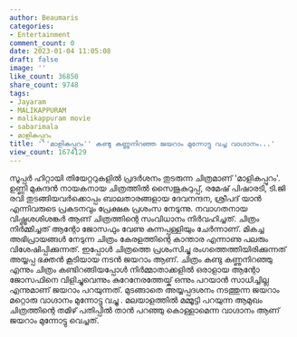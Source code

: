```yaml
---
author: Beaumaris
categories:
- Entertainment
comment_count: 0
date: 2023-01-04 11:05:08
draft: false
image: ''
like_count: 36850
share_count: 9748
tags:
- Jayaram
- MALIKAPPURAM
- malikappuram movie
- sabarimala
- മാളികപ്പുറം
title: '''മാളികപ്പുറം'' കണ്ടു കണ്ണുനിറഞ്ഞ ജയറാം മുന്നോട്ടു വച്ച വാഗ്ദാനം...'
view_count: 1674129
---
```


സൂപ്പർ ഹിറ്റായി തിയേറ്ററുകളിൽ പ്രദർശനം തുടരുന്ന ചിത്രമാണ് 'മാളികപ്പുറം'. ഉണ്ണി മുകുന്ദൻ നായകനായ ചിത്രത്തിൽ സൈജുകുറുപ്പ്, രമേഷ് പിഷാരടി, ടി.ജി രവി തുടങ്ങിയവര്‍ക്കൊപ്പം ബാലതാരങ്ങളായ ദേവനന്ദന, ശ്രീപദ് യാന്‍ എന്നിവരുടെ പ്രകടനവും പ്രേക്ഷക പ്രശംസ നേടുന്നു. നവാഗതനായ വിഷ്ണുശശിശങ്കര്‍ ആണ് ചിത്രത്തിന്റെ സംവിധാനം നിർവഹിച്ചത്. ചിത്രം നിര്‍മ്മിച്ചത് ആന്റോ ജോസഫും വേണു കുന്നപ്പള്ളിയും ചേര്‍ന്നാണ്. മികച്ച അഭിപ്രായങ്ങൾ നേടുന്ന ചിത്രം കേരളത്തിന്റെ കാന്താര എന്നാണു പലരും വിശേഷിപ്പിക്കുന്നത്. ഇപ്പോൾ ചിത്രത്തെ പ്രശംസിച്ചു രംഗത്തെത്തിയിരിക്കുന്നത് അയ്യപ്പ ഭക്തൻ കൂടിയായ നടൻ ജയറാം ആണ്. ചിത്രം കണ്ടു കണ്ണുനിറഞ്ഞു എന്നും ചിത്രം കണ്ടിറങ്ങിയപ്പോൾ നിർമ്മാതാക്കളിൽ ഒരാളായ ആന്റോ ജോസഫിനെ വിളിച്ചുവെന്നും കുറേനേരത്തേയ്ക് ഒന്നും പറയാൻ സാധിച്ചില്ല എന്നുമാണ് ജയറാം പറയുന്നത്. മുടങ്ങാതെ അയ്യപ്പദശനം നടത്തുന്ന ജയറാം മറ്റൊരു വാഗ്ദാനം മുന്നോട്ടു വച്ചു . മലയാളത്തിൽ മമ്മൂട്ടി പറയുന്ന ആമുഖം ചിത്രത്തിന്റെ തമിഴ് പതിപ്പില്‍ താന്‍ പറഞ്ഞു കൊള്ളാമെന്ന വാഗ്ദാനം ആണ് ജയറാം മുന്നോട്ടു വെച്ചത്.
